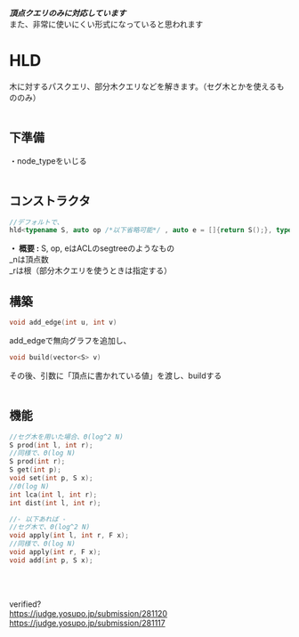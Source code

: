 ***頂点クエリのみに対応しています***  
また、非常に使いにくい形式になっていると思われます  
# HLD
木に対するパスクエリ、部分木クエリなどを解きます。（セグ木とかを使えるもののみ）  
<br>
## 下準備  
・node_typeをいじる  
<br>
## コンストラクタ
```cpp
//デフォルトで、
hld<typename S, auto op /*以下省略可能*/ , auto e = []{return S();}, typename F = int, auto mapping = []{}, auto composition = []{}, auto id = []{}> AAA(int _n, int _r = random)
```
**・ 概要 :** S, op, eはACLのsegtreeのようなもの  
_nは頂点数  
_rは根（部分木クエリを使うときは指定する）
<br>
## 構築
```cpp
void add_edge(int u, int v)
```
add_edgeで無向グラフを追加し、  
```cpp
void build(vector<S> v)
```
その後、引数に「頂点に書かれている値」を渡し、buildする  
<br>
## 機能
```cpp
//セグ木を用いた場合、Θ(log^2 N)
S prod(int l, int r);
//同様で、Θ(log N)
S prod(int r);
S get(int p);
void set(int p, S x);
//Θ(log N)
int lca(int l, int r);
int dist(int l, int r);

//- 以下あれば -
//セグ木で、Θ(log^2 N)
void apply(int l, int r, F x);
//同様で、Θ(log N)
void apply(int r, F x);
void add(int p, S x);
```

<br>
<br>

verified?  
https://judge.yosupo.jp/submission/281120  
https://judge.yosupo.jp/submission/281117
